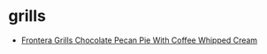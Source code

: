# grills

 * [Frontera Grills Chocolate Pecan Pie With Coffee Whipped Cream](../index/f/frontera-grills-chocolate-pecan-pie-with-coffee-whipped-cream-395110.json)
